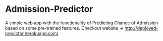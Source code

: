 # Admission-Predictor
A simple web app with the functionality of Predicting  Chance of Admission based on some pre-trained features. Checkout website -> http://deployed-predictor.herokuapp.com/
